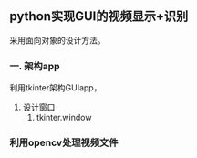 ## python实现GUI的视频显示+识别

采用面向对象的设计方法。

### 一. 架构app

利用tkinter架构GUIapp，

1. 设计窗口
   1. tkinter.window


### 利用opencv处理视频文件